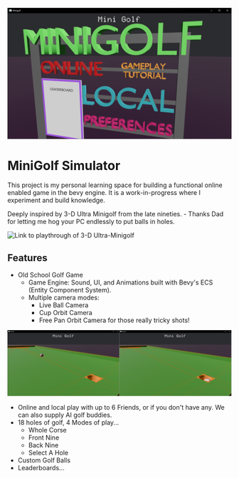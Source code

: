 ![Screenshot of the first iteraction of the main menu](images/Minigolf%20001.png)

# MiniGolf Simulator

This project is my personal learning space for building a functional online enabled game in the bevy engine. It is a work-in-progress where I experiment and build knowledge.

Deeply inspired by 3-D Ultra Minigolf from the late nineties.
    - Thanks Dad for letting me hog your PC endlessly to put balls in holes.

![Link to playthrough of 3-D Ultra-Minigolf](https://www.youtube.com/watch?v=8EPrQjw1210)

## Features

- Old School Golf Game
    - Game Engine: Sound, UI, and Animations built with Bevy's ECS (Entity Component System).
    - Multiple camera modes:
        - Live Ball Camera
        - Cup Orbit Camera
        - Free Pan Orbit Camera for those really tricky shots!

![Screenshot of level 1 post Rapier Integration during development](images/Minigolf%20000.png)

- Online and local play with up to 6 Friends, or if you don't have any. We can also supply AI golf buddies.
- 18 holes of golf, 4 Modes of play...
    - Whole Corse
    - Front Nine
    - Back Nine
    - Select A Hole
- Custom Golf Balls 
- Leaderboards... 
